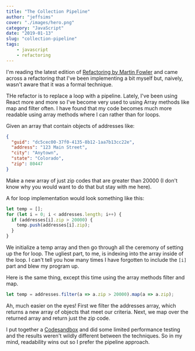 ```yaml
---
title: "The Collection Pipeline"
author: "jeffsims"
cover: "./images/hero.png"
category: "JavaScript"
date: "2019-01-13"
slug: "collection-pipeline"
tags:
    - javascript
    - refactoring
---
```


I'm reading the latest edition of [Refactoring by Martin Fowler](https://www.amazon.com/gp/product/0134757599) and came across a refactoring that I've been implementing a bit myself but, naively, wasn't aware that it was a formal technique.

THe refactor is to replace a loop with a pipeline. Lately, I've been using React more and more so I've become very used to using Array methods like map and filter often. I have found that my code becomes much more readable using array methods where I can rather than for loops.

Given an array that contain objects of addresses like:

```json
{
  "guid": "dc5cec00-37f0-4135-8b12-1aa7b13cc22e",
  "address": "123 Main Street",
  "city": "Anytown",
  "state": "Colorado",
  "zip": 80447
}
```

Make a new array of just zip codes that are greater than 20000 (I don't know why you would want to do that but stay with me here).

A for loop implementation would look something like this:

```javascript
let temp = [];
for (let i = 0; i < addresses.length; i++) {
  if (addresses[i].zip > 20000) {
    temp.push(addresses[i].zip);
  }
}
```

We initialize a temp array and then go through all the ceremony of setting up the for loop. The ugliest part, to me, is indexing into the array inside of the loop. I can't tell you how many times I have forgotten to include the `[i]` part and blew my program up.

Here is the same thing, except this time using the array methods filter and map.

```javascript
let temp = addresses.filter(a => a.zip > 20000).map(a => a.zip);
```

Ah, much easier on the eyes! First we filter the addresses array, which returns a new array of objects that meet our criteria. Next, we map over the returned array and return just the zip code.

I put together a [Codesandbox](https://codesandbox.io/s/jpqm2nlyyw) and did some limited performance testing and the results weren't wildly different between the techniques. So in my mind, readability wins out so I prefer the pipeline approach.
